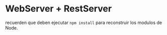 # WebServer + RestServer

recuerden que deben ejecutar ```npm install``` para reconstruir los modulos de Node.